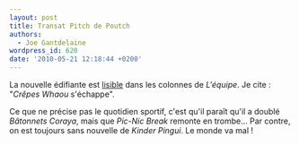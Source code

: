 ```yaml
---
layout: post
title: Transat Pitch de Poutch
authors:
  - Joe Gantdelaine
wordpress_id: 620
date: '2010-05-21 12:18:44 +0200'
---
```

La nouvelle édifiante est [lisible](http://www.lequipe.fr/Voile/breves2010/20100520_175231_crepes-whaou-s-echappe.html) dans les colonnes de *L'équipe*. Je cite : "*Crêpes Whaou* s'échappe".

Ce que ne précise pas le quotidien sportif, c'est qu'il paraît qu'il a doublé *Bâtonnets Coraya*, mais que *Pic-Nic Break* remonte en trombe… Par contre, on est toujours sans nouvelle de *Kinder Pingui*. Le monde va mal !

